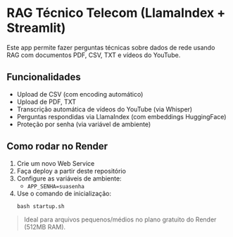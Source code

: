 # RAG Técnico Telecom (LlamaIndex + Streamlit)

Este app permite fazer perguntas técnicas sobre dados de rede usando RAG com documentos PDF, CSV, TXT e vídeos do YouTube.

## Funcionalidades
- Upload de CSV (com encoding automático)
- Upload de PDF, TXT
- Transcrição automática de vídeos do YouTube (via Whisper)
- Perguntas respondidas via LlamaIndex (com embeddings HuggingFace)
- Proteção por senha (via variável de ambiente)

## Como rodar no Render

1. Crie um novo Web Service
2. Faça deploy a partir deste repositório
3. Configure as variáveis de ambiente:
   - `APP_SENHA=suasenha`
4. Use o comando de inicialização:
   ```
   bash startup.sh
   ```

> Ideal para arquivos pequenos/médios no plano gratuito do Render (512MB RAM).
